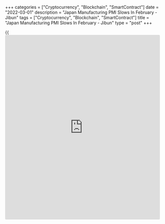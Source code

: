 +++
categories = ["Cryptocurrency", "Blockchain", "SmartContract"]
date = "2022-03-01"
description = "Japan Manufacturing PMI Slows In February - Jibun"
tags = ["Cryptocurrency", "Blockchain", "SmartContract"]
title = "Japan Manufacturing PMI Slows In February - Jibun"
type = "post"
+++

{{<iframe id="large-banner" src="https://www.bounty.group/#slide=13.0" width="100%" height="600" scrolling="no" style="border: 0px solid rgb(216, 221, 230); border-radius: 3px;">}}

The manufacturing sector in Japan continued to expand in February,
albeit at a slower pace, the latest survey from Jibun Bank showed on
Tuesday with a manufacturing PMI score of 52.7.

That's down from 55.4 in January, although it remains above the boom-or-
bust line of 50 that separates expansion from contraction.

This indicated a thirteenth consecutive monthly improvement in the
[health][1] of the sector, although the pace of expansion was the
softest since last September. The weaker headline reading was partly due
to a renewed reduction in output.

Though marginal overall, the decline in production levels was the first
for five months, as material shortages and surging COVID-19 cases
weighed on production. New order growth slowed considerably in February.
While remaining in expansion territory, the increase was only slight and
signaled a near-stagnation in growth.

For comments and feedback [contact](https://www.playgroundfx.com/contact/): editorial@rtt[news](https://www.letsplayfx.com/blog/forex-news-website/).com

[Economic News][2]

 **What parts of the world are seeing the best (and worst) economic
performances lately? Click[here][3] to check out our [Econ Scorecard][3]
and find out! See up-to-the-moment [ranking](https://www.playgroundfx.com/blog/crypto-exchange-ranking/)s for the best and worst
performers in [GDP][4], [unemployment rate][5], [inflation][3] and much
more.**

   1. www.rtt[news](https://www.letsplayfx.com/blog/forex-news-website/).com/Content/Health.aspx
   2. www.rtt[news](https://www.letsplayfx.com/blog/forex-news-website/).com/Content/EconomicNews.aspx
   3. www.rtt[news](https://www.letsplayfx.com/blog/forex-news-website/).com/economic-scorecard/world-rank/CPI/highest-performance.aspx
   4. www.rtt[news](https://www.letsplayfx.com/blog/forex-news-website/).com/economic-scorecard/world-rank/GDP/highest-performance.aspx
   5. www.rtt[news](https://www.letsplayfx.com/blog/forex-news-website/).com/economic-scorecard/world-rank/unemployment-rate/lowest-performance.aspx